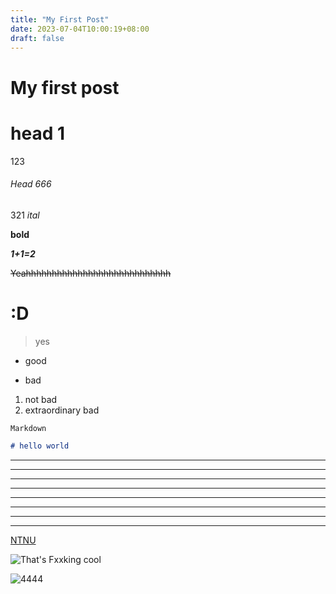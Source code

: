 ```yaml
---
title: "My First Post"
date: 2023-07-04T10:00:19+08:00
draft: false
---
```


# My first post 
# head 1
123
###### Head 666 
321
_ital_

**bold**

**_1+1=2_**

~~Yeahhhhhhhhhhhhhhhhhhhhhhhhhhhh~~
# :D


> yes
* good
- bad
1. not bad
2. extraordinary bad

`Markdown`

```Markdown =
# hello world
```
***
---
***
***
***
***
---
---

[NTNU](https://www.ntnu.edu.tw/)

![That's Fxxking cool](https://media.giphy.com/media/wKWxuUOcp9fdvckBty/giphy.gif)

![4444](https://media.giphy.com/media/9Pi3zBrQIOM4971kuc/giphy.gif)